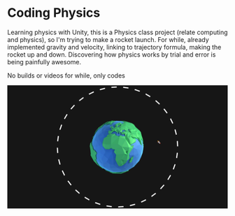# Coding Physics

Learning physics with Unity, this is a Physics class project (relate computing and physics), so I'm trying to make a rocket launch.
For while, already implemented gravity and velocity, linking to trajectory formula, making the rocket up and down. 
Discovering how physics works by trial and error is being painfully awesome.

No builds or videos for while, only codes

![Image description](https://github.com/pau1o-hs/Side-Projects/blob/master/Physics/current.png)
